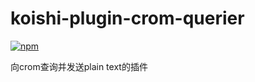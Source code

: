 # koishi-plugin-crom-querier

[![npm](https://img.shields.io/npm/v/koishi-plugin-crom-querier?style=flat-square)](https://www.npmjs.com/package/koishi-plugin-crom-querier)

向crom查询并发送plain text的插件
